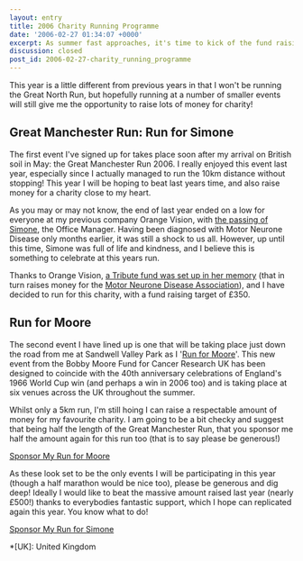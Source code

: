 ```yaml
---
layout: entry
title: 2006 Charity Running Programme
date: '2006-02-27 01:34:07 +0000'
excerpt: As summer fast approaches, it's time to kick of the fund raising efforts for the two charity running events I've signed up for this year.
discussion: closed
post_id: 2006-02-27-charity_running_programme
---
```

This year is a little different from previous years in that I won't be running the Great North Run, but hopefully running at a number of smaller events will still give me the opportunity to raise lots of money for charity!

## Great Manchester Run: Run for Simone
The first event I've signed up for takes place soon after my arrival on British soil in May: the Great Manchester Run 2006. I really enjoyed this event last year, especially since I actually managed to run the 10km distance without stopping! This year I will be hoping to beat last years time, and also raise money for a charity close to my heart.

As you may or may not know, the end of last year ended on a low for everyone at my previous company Orange Vision, with [the passing of Simone][1], the Office Manager. Having been diagnosed with Motor Neurone Disease only months earlier, it was still a shock to us all. However, up until this time, Simone was full of life and kindness, and I believe this is something to celebrate at this years run.

Thanks to Orange Vision, [a Tribute fund was set up in her memory][2] (that in turn raises money for the [Motor Neurone Disease Association][3]), and I have decided to run for this charity, with a fund raising target of £350.

## Run for Moore
The second event I have lined up is one that will be taking place just down the road from me at Sandwell Valley Park as I '[Run for Moore][4]'. This new event from the Bobby Moore Fund for Cancer Research UK has been designed to coincide with the 40th anniversary celebrations of England's 1966 World Cup win (and perhaps a win in 2006 too) and is taking place at six venues across the UK throughout the summer.

Whilst only a 5km run, I'm still hoing I can raise a respectable amount of money for my favourite charity. I am going to be a bit checky and suggest that being half the length of the Great Manchester Run, that you sponsor me half the amount again for this run too (that is to say please be generous!)

[Sponsor My Run for Moore](http://www.justgiving.com/lloydyrunformoore/)

As these look set to be the only events I will be participating in this year (though a half marathon would be nice too), please be generous and dig deep! Ideally I would like to beat the massive amount raised last year (nearly £500!) thanks to everybodies fantastic support, which I hope can replicated again this year. You know what to do!

[Sponsor My Run for Simone](http://www.justgiving.com/lloydyrunforsimone/)

[1]: /2006/01/simone/
[2]: http://www.simonestuart.co.uk/
[3]: http://www.mndassociation.org/
[4]: http://www.cancerresearchuk.org/runformoore/

*[UK]: United Kingdom